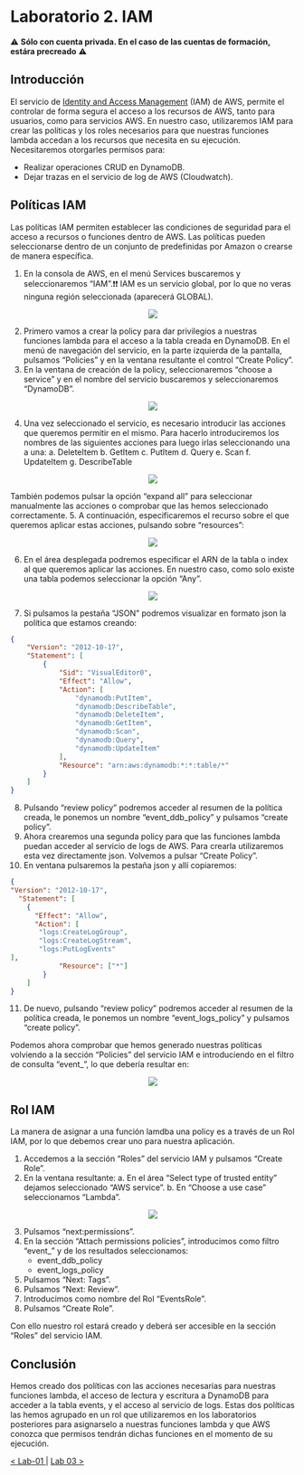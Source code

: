 # Laboratorio 2. IAM

:warning: **Sólo con cuenta privada. En el caso de las cuentas de formación, estára precreado** :warning:

## Introducción

El servicio de [Identity and Access Management](https://docs.aws.amazon.com/es_es/iam/?id=docs_gateway) (IAM) de AWS, permite el controlar de forma segura el acceso a los recursos de AWS, tanto para usuarios, como para servicios AWS. En nuestro caso, utilizaremos IAM para crear las políticas y los roles necesarios para que nuestras funciones lambda accedan a los recursos que necesita en su ejecución. Necesitaremos otorgarles permisos para:
-	Realizar operaciones CRUD en DynamoDB.
-	Dejar trazas en el servicio de log de AWS (Cloudwatch).

## Políticas IAM

Las políticas IAM permiten establecer las condiciones de seguridad para el acceso a recursos o funciones dentro de AWS. Las políticas pueden seleccionarse dentro de un conjunto de predefinidas por Amazon o crearse de manera específica. 
1.	En la consola de AWS, en el menú Services buscaremos y seleccionaremos “IAM”.:exclamation::exclamation: IAM es un servicio global, por lo que no veras ninguna región seleccionada (aparecerá GLOBAL).

<p align="center">
    <img src="resources/policy_1.png"/>
</p>

2.	Primero vamos a crear la policy para dar privilegios a nuestras funciones lambda para el acceso a la tabla creada en DynamoDB. En el menú de navegación del servicio, en la parte izquierda de la pantalla, pulsamos “Policies” y en la ventana resultante el control “Create Policy”.
3.	En la ventana de creación de la policy, seleccionaremos “choose a service” y en el nombre del servicio buscaremos y seleccionaremos “DynamoDB”.

<p align="center">
    <img src="resources/policy_2.png"/>
</p>

4.	Una vez seleccionado el servicio, es necesario introducir las acciones que queremos permitir en el mismo. Para hacerlo introduciremos los nombres de las siguientes acciones para luego irlas seleccionando una a una:
a.	DeleteItem
b.	GetItem
c.	PutItem
d.	Query
e.	Scan
f.	UpdateItem
g.	DescribeTable

<p align="center">
    <img src="resources/policy_3.png"/>
</p>

También podemos pulsar la opción “expand all” para seleccionar manualmente las acciones o comprobar que las hemos seleccionado correctamente.
5.	A continuación, especificaremos el recurso sobre el que queremos aplicar estas acciones, pulsando  sobre “resources”:

<p align="center">
    <img src="resources/policy_4.png"/>
</p>

6.	En el área desplegada podremos especificar el ARN de la tabla o index al que queremos aplicar las acciones. En nuestro caso, como solo existe una tabla podemos seleccionar la opción “Any”.

<p align="center">
    <img src="resources/policy_5.png"/>
</p>

7.	Si pulsamos la pestaña “JSON” podremos visualizar en formato json la política que estamos creando:
```json
{
    "Version": "2012-10-17",
    "Statement": [
        {
            "Sid": "VisualEditor0",
            "Effect": "Allow",
            "Action": [
                "dynamodb:PutItem",
                "dynamodb:DescribeTable",
                "dynamodb:DeleteItem",
                "dynamodb:GetItem",
                "dynamodb:Scan",
                "dynamodb:Query",
                "dynamodb:UpdateItem"
            ],
            "Resource": "arn:aws:dynamodb:*:*:table/*"
        }
    ]
}
```
8.	Pulsando “review policy” podremos acceder al resumen de la política creada, le ponemos un nombre “event_ddb_policy” y pulsamos “create policy”.
9.	Ahora crearemos una segunda policy para que las funciones lambda puedan acceder al servicio de logs de AWS. Para crearla utilizaremos esta vez directamente json. Volvemos a pulsar “Create Policy”.
10.	En ventana pulsaremos la pestaña json y allí copiaremos:
```json
{
"Version": "2012-10-17",
  "Statement": [
    {
      "Effect": "Allow",
      "Action": [
       "logs:CreateLogGroup",
       "logs:CreateLogStream",
       "logs:PutLogEvents"
],
            "Resource": ["*"]
        }
    ]
}
```
11.	De nuevo, pulsando “review policy” podremos acceder al resumen de la política creada, le ponemos un nombre “event_logs_policy” y pulsamos “create policy”.

Podemos ahora comprobar que hemos generado nuestras políticas volviendo a la sección “Policies” del servicio IAM e introduciendo en el filtro de consulta “event_”, lo que debería resultar en:

<p align="center">
    <img src="resources/policy_6.png"/>
</p>


## Rol IAM
La manera de asignar a una función lamdba una policy es a través de un Rol IAM, por lo que debemos crear uno para nuestra aplicación.
1.	Accedemos a la sección “Roles” del servicio IAM y pulsamos “Create Role”.
2.	En la ventana resultante:
a.	En el área “Select type of trusted entity” dejamos seleccionado “AWS service”.
b.	En “Choose a use case” seleccionamos “Lambda”.

<p align="center">
    <img src="resources/rol_1.png"/>
</p>

3.	Pulsamos “next:permissions”.
4.	En la sección “Attach permissions policies”, introducimos como filtro “event_” y de los resultados seleccionamos:
    * event_ddb_policy
    * event_logs_policy
5.	Pulsamos “Next: Tags”. 
6.	Pulsamos “Next: Review”.
7.	Introducimos como nombre del Rol “EventsRole”.
8.	Pulsamos “Create Role”.

Con ello nuestro rol estará creado y deberá ser accesible en la sección “Roles” del servicio IAM.

## Conclusión
Hemos creado dos políticas con las acciones necesarias para nuestras funciones lambda, el acceso de lectura y escritura a DynamoDB para acceder a la tabla events, y el acceso al servicio de logs. Estas dos políticas las hemos agrupado en un rol que utilizaremos en los laboratorios posteriores para asignarselo a nuestras funciones lambda y que AWS conozca que permisos tendrán dichas funciones en el momento de su ejecución.

[< Lab-01 ](../lab-01)  | [Lab 03 >](../lab-03) 
